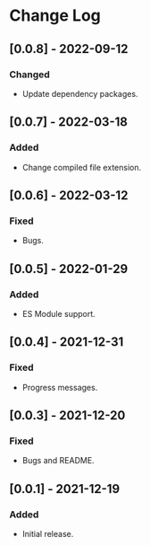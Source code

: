 # Change Log

## [0.0.8] - 2022-09-12
### Changed
- Update dependency packages.

## [0.0.7] - 2022-03-18
### Added
- Change compiled file extension.

## [0.0.6] - 2022-03-12
### Fixed
- Bugs.

## [0.0.5] - 2022-01-29
### Added
- ES Module support.

## [0.0.4] - 2021-12-31
### Fixed
- Progress messages.

## [0.0.3] - 2021-12-20
### Fixed
- Bugs and README.

## [0.0.1] - 2021-12-19
### Added
- Initial release.
